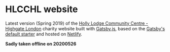 # HLCCHL website

Latest version (Spring 2019) of the [Holly Lodge Community Centre - Highgate London](https://www.hlcchl.org/) charity website built with [Gatsby.js](https://www.gatsbyjs.org/), based on the [Gatsby's default starter](https://github.com/gatsbyjs/gatsby-starter-default) and hosted on [Netlify](https://www.netlify.com/).

**Sadly taken offline on 20200526**
